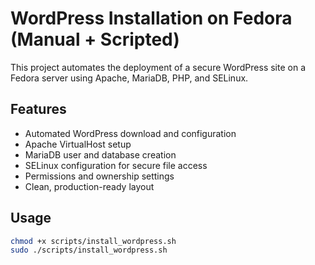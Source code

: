 # WordPress Installation on Fedora (Manual + Scripted)

This project automates the deployment of a secure WordPress site on a Fedora server using Apache, MariaDB, PHP, and SELinux.

## Features

- Automated WordPress download and configuration
- Apache VirtualHost setup
- MariaDB user and database creation
- SELinux configuration for secure file access
- Permissions and ownership settings
- Clean, production-ready layout

## Usage

```bash
chmod +x scripts/install_wordpress.sh
sudo ./scripts/install_wordpress.sh
```
